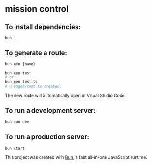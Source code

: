 # mission control

## To install dependencies:

```bash
bun i
```

## To generate a route:

```bash
bun gen {name}

bun gen test
# or
bun gen test.ts
# 📝 pages/test.ts created.
```

The new route will automatically open in Visual Studio Code.

## To run a development server:

```bash
bun run dev
```

## To run a production server:

```bash
bun start
```

This project was created with [Bun](https://bun.sh), a fast all-in-one JavaScript runtime.
